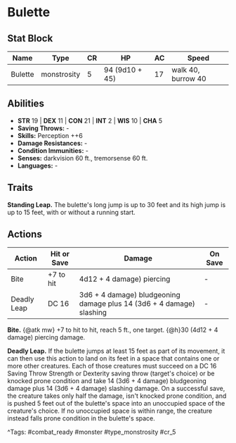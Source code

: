 # Bulette

## Stat Block

| Name | Type | CR | HP | AC | Speed |
|------|------|----|----|----|-------|
| Bulette | monstrosity | 5 | 94 (9d10 + 45) | 17 | walk 40, burrow 40 |

## Abilities

- **STR** 19 | **DEX** 11 | **CON** 21 | **INT** 2 | **WIS** 10 | **CHA** 5
- **Saving Throws:** -  
- **Skills:** Perception ++6  
- **Damage Resistances:** -  
- **Condition Immunities:** -  
- **Senses:** darkvision 60 ft., tremorsense 60 ft.  
- **Languages:** -

## Traits

**Standing Leap.** The bulette's long jump is up to 30 feet and its high jump is up to 15 feet, with or without a running start.


## Actions

| Action | Hit or Save | Damage | On Save |
|--------|--------------|--------|----------|
| Bite | +7 to hit | 4d12 + 4 damage) piercing | - |
| Deadly Leap | DC 16 | 3d6 + 4 damage) bludgeoning damage plus 14 (3d6 + 4 damage) slashing | - |

**Bite.** {@atk mw} +7 to hit to hit, reach 5 ft., one target. {@h}30 (4d12 + 4 damage) piercing damage.

**Deadly Leap.** If the bulette jumps at least 15 feet as part of its movement, it can then use this action to land on its feet in a space that contains one or more other creatures. Each of those creatures must succeed on a DC 16 Saving Throw Strength or Dexterity saving throw (target's choice) or be knocked prone condition and take 14 (3d6 + 4 damage) bludgeoning damage plus 14 (3d6 + 4 damage) slashing damage. On a successful save, the creature takes only half the damage, isn't knocked prone condition, and is pushed 5 feet out of the bulette's space into an unoccupied space of the creature's choice. If no unoccupied space is within range, the creature instead falls prone condition in the bulette's space.


^Tags: #combat_ready #monster #type_monstrosity #cr_5